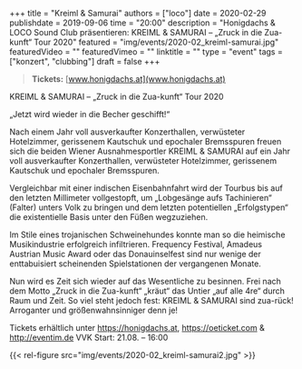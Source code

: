 +++
title = "Kreiml & Samurai"
authors = ["loco"]
date = 2020-02-29
publishdate = 2019-09-06
time = "20:00"
description = "Honigdachs & LOCO Sound Club präsentieren: KREIML & SAMURAI – „Zruck in die Zua-kunft“ Tour 2020"
featured = "img/events/2020-02_kreiml-samurai.jpg"
featuredVideo = ""
featuredVimeo = ""
linktitle = ""
type = "event"
tags = ["konzert", "clubbing"]
draft = false
+++

> **Tickets:** [www.honigdachs.at](www.honigdachs.at)


KREIML & SAMURAI – „Zruck in die Zua-kunft“ Tour 2020

„Jetzt wird wieder in die Becher geschifft!“

Nach einem Jahr voll ausverkaufter Konzerthallen, verwüsteter Hotelzimmer, gerissenem Kautschuk und epochaler Bremsspuren freuen sich die beiden Wiener Ausnahmesportler KREIML & SAMURAI auf ein Jahr voll ausverkaufter Konzerthallen, verwüsteter Hotelzimmer, gerissenem Kautschuk und epochaler Bremsspuren.

Vergleichbar mit einer indischen Eisenbahnfahrt wird der Tourbus bis auf den letzten Millimeter vollgestopft, um „Lobgesänge aufs Tachinieren“ (Falter) unters Volk zu bringen und dem letzten potentiellen „Erfolgstypen“ die existentielle Basis unter den Füßen wegzuziehen.

Im Stile eines trojanischen Schweinehundes konnte man so die heimische Musikindustrie erfolgreich infiltrieren.
Frequency Festival, Amadeus Austrian Music Award oder das Donauinselfest sind nur wenige der enttabuisiert scheinenden Spielstationen der vergangenen Monate.

Nun wird es Zeit sich wieder auf das Wesentliche zu besinnen. Frei nach dem Motto „Zruck in die Zua-kunft“ „kräut“ das Untier „auf alle 4re“ durch Raum und Zeit. So viel steht jedoch fest: KREIML & SAMURAI sind zua-rück! Arroganter und größenwahnsinniger denn je!

Tickets erhältlich unter https://honigdachs.at, https://oeticket.com & http://eventim.de
VVK Start: 21.08. – 16:00

{{< rel-figure src="img/events/2020-02_kreiml-samurai2.jpg" >}}
